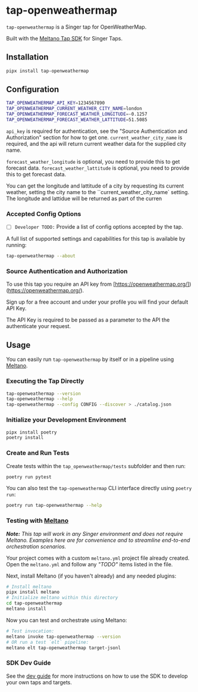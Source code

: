 # tap-openweathermap

`tap-openweathermap` is a Singer tap for OpenWeatherMap.

Built with the [Meltano Tap SDK](https://sdk.meltano.com) for Singer Taps.

## Installation

```bash
pipx install tap-openweathermap
```

## Configuration

```bash
TAP_OPENWEATHERMAP_API_KEY=1234567890
TAP_OPENWEATHERMAP_CURRENT_WEATHER_CITY_NAME=london
TAP_OPENWEATHERMAP_FORECAST_WEATHER_LONGITUDE=-0.1257
TAP_OPENWEATHERMAP_FORECAST_WEATHER_LATTITUDE=51.5085
```

`api_key` is required for authentication, see the "Source Authentication and Authorization" section for how to get one.
`current_weather_city_name` is required, and the api will return current weather data for the supplied city name.

`forecast_weather_longitude` is optional, you need to provide this to get forecast data.
`forecast_weather_lattitude` is optional, you need to provide this to get forecast data.

You can get the longitude and lattitude of a city by requesting its current weather, setting the city name to the ``current_weather_city_name` setting.
The longitude and lattidue will be returned as part of the curren
 
### Accepted Config Options

- [ ] `Developer TODO:` Provide a list of config options accepted by the tap.

A full list of supported settings and capabilities for this
tap is available by running:

```bash
tap-openweathermap --about
```

### Source Authentication and Authorization

To use this tap you require an API key from [https://openweathermap.org/])(https://openweathermap.org/). 

Sign up for a free account and under your profile you will find your default API Key.

The API Key is required to be passed as a parameter to the API the authenticate your request.

## Usage

You can easily run `tap-openweathermap` by itself or in a pipeline using [Meltano](https://meltano.com/).

### Executing the Tap Directly

```bash
tap-openweathermap --version
tap-openweathermap --help
tap-openweathermap --config CONFIG --discover > ./catalog.json
```

### Initialize your Development Environment

```bash
pipx install poetry
poetry install
```

### Create and Run Tests

Create tests within the `tap_openweathermap/tests` subfolder and
  then run:

```bash
poetry run pytest
```

You can also test the `tap-openweathermap` CLI interface directly using `poetry run`:

```bash
poetry run tap-openweathermap --help
```

### Testing with [Meltano](https://www.meltano.com)

_**Note:** This tap will work in any Singer environment and does not require Meltano.
Examples here are for convenience and to streamline end-to-end orchestration scenarios._

Your project comes with a custom `meltano.yml` project file already created. Open the `meltano.yml` and follow any _"TODO"_ items listed in
the file.

Next, install Meltano (if you haven't already) and any needed plugins:

```bash
# Install meltano
pipx install meltano
# Initialize meltano within this directory
cd tap-openweathermap
meltano install
```

Now you can test and orchestrate using Meltano:

```bash
# Test invocation:
meltano invoke tap-openweathermap --version
# OR run a test `elt` pipeline:
meltano elt tap-openweathermap target-jsonl
```

### SDK Dev Guide

See the [dev guide](https://sdk.meltano.com/en/latest/dev_guide.html) for more instructions on how to use the SDK to 
develop your own taps and targets.
